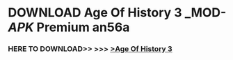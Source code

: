 # DOWNLOAD Age Of History 3 _MOD-_APK_ Premium  an56a



<h3> HERE TO DOWNLOAD>> >>> <a href="https://rediregoooz.web.app?sq=Age Of History 3">>Age Of History 3 </a></h3><br>


 
